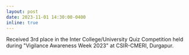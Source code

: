 ```yaml
---
layout: post
date: 2023-11-01 14:30:00-0400
inline: true
---
```


Received 3rd place in the Inter College/University Quiz Competition held during "Vigilance Awareness Week 2023" at CSIR-CMERI, Durgapur.
